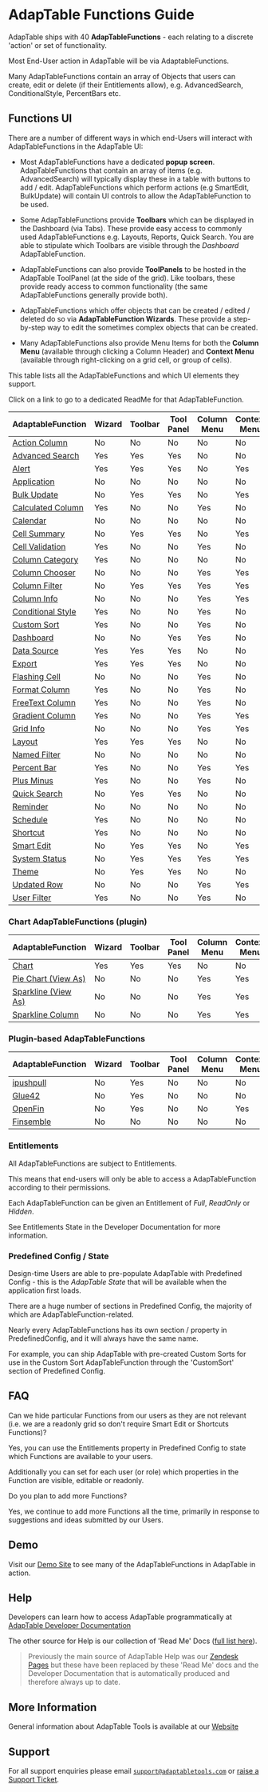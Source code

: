 # AdapTable Functions Guide

AdapTable ships with 40 **AdapTableFunctions** - each relating to a discrete 'action' or set of functionality.

Most End-User action in AdapTable will be via AdaptableFunctions.

Many AdapTableFunctions contain an array of Objects that users can create, edit or delete (if their Entitlements allow), e.g. AdvancedSearch, ConditionalStyle, PercentBars etc.

## Functions UI

There are a number of different ways in which end-Users will interact with AdapTableFunctions in the AdapTable UI:

- Most AdapTableFunctions have a dedicated **popup screen**.  AdapTableFunctions that contain an array of items (e.g. AdvancedSearch) will typically display these in a table with buttons to add / edit.  AdapTableFunctions which perform actions (e.g SmartEdit, BulkUpdate) will contain UI controls to allow the AdapTableFunction to be used.

- Some AdapTableFunctions provide **Toolbars** which can be displayed in the Dashboard (via Tabs).  These provide easy access to commonly used AdapTableFunctions e.g. Layouts, Reports, Quick Search.  You are able to stipulate which Toolbars are visible through the *Dashboard* AdapTableFunction.

- AdapTableFunctions can also provide **ToolPanels** to be hosted in the AdapTable ToolPanel (at the side of the grid). Like toolbars, these provide ready access to common functionality (the same AdapTableFunctions generally provide both).

- AdapTableFunctions which offer objects that can be created / edited / deleted do so via **AdapTableFunction Wizards**.  These provide a step-by-step way to edit the sometimes complex objects that can be created.

- Many AdapTableFunctions also provide Menu Items for both the **Column Menu** (available through clicking a Column Header) and **Context Menu** (available through right-clicking on a grid cell, or group of cells).

This table lists all the AdapTableFunctions and which UI elements they support.

Click on a link to go to a dedicated ReadMe for that AdapTableFunction.

| AdaptableFunction                                                | Wizard | Toolbar | Tool Panel | Column Menu | Context Menu |
| --------  	                                                   | ------ | ------- | ---------  | ----------- | ------------ |
| [Action Column](../functions/action-column-function.md)          | No     | No      | No         | No          | No           |
| [Advanced Search](../functions/advanced-search-function.md)      | Yes    | Yes     | Yes        | No          | No           |
| [Alert](../functions/alert-function.md)                          | Yes    | Yes     | Yes        | No          | Yes          |
| [Application](../functions/application-function.md)              | No     | No      | No         | No          | No           |
| [Bulk Update](../functions/bulk-update-function.md)              | No     | Yes     | Yes        | No          | Yes          |
| [Calculated Column](../functions/calculated-column-function.md)  | Yes    | No      | No         | Yes         | No           |
| [Calendar](../functions/calendar-function.md)                    | No     | No      | No         | No          | No           |
| [Cell Summary](../functions/cell-summary-function.md)            | No     | Yes     | Yes        | No          | Yes          |
| [Cell Validation](../functions/cell-validation-function.md)      | Yes    | No      | No         | Yes         | No           |
| [Column Category](../functions/column-category-function.md)      | Yes    | No      | No         | No          | No           |
| [Column Chooser](../functions/column-chooser-function.md)        | No     | No      | No         | Yes         | Yes          |
| [Column Filter](../functions/column-filter-function.md)          | No     | Yes     | Yes        | Yes         | Yes          |
| [Column Info](../functions/column-info-function.md)              | No     | No      | No         | Yes         | Yes          |
| [Conditional Style](../functions/conditional-style-function.md)  | Yes    | No      | No         | Yes         | No           |
| [Custom Sort](../functions/custom-sort-function.md)              | Yes    | No      | No         | Yes         | No           |
| [Dashboard](../functions/dashboard-function.md)                  | No     | No      | Yes        | Yes         | No           |
| [Data Source](../functions/data-source-function.md)              | Yes    | Yes     | Yes        | No          | No           |
| [Export](../functions/export-function.md)                        | Yes    | Yes     | Yes        | No          | No           |
| [Flashing Cell](../functions/flashing-cell-function.md)          | No     | No      | No         | Yes         | No           |
| [Format Column](../functions/format-column-function.md)          | Yes    | No      | No         | Yes         | No           |
| [FreeText Column](../functions/freetext-column-function.md)     | Yes    | No      | No         | Yes         | No           |
| [Gradient Column](../functions/gradient-column-function.md)      | Yes    | No      | No         | Yes         | Yes          |
| [Grid Info](../functions/grid-info-function.md)                  | No     | No      | No         | Yes         | Yes          |
| [Layout](../functions/layout-function.md)                        | Yes    | Yes     | Yes        | No          | No           |
| [Named Filter](../functions/named-filter-function.md)            | No     | No      | No         | No          | No           |
| [Percent Bar](../functions/percent-bar-function.md)             | Yes    | No      | No         | Yes         | Yes          |
| [Plus Minus](../functions/plus-minus-function.md)                | Yes    | No      | No         | Yes         | No           |
| [Quick Search](../functions/quick-search-function.md)            | No     | Yes     | Yes        | No          | No           |
| [Reminder](../functions/reminder-function.md)                    | No     | No      | No         | No          | No           |
| [Schedule](../functions/schedule-function.md)                    | Yes    | No      | No         | No          | No           |
| [Shortcut](../functions/shortcut-function.md)                    | Yes    | No      | No         | No          | No           |
| [Smart Edit](../functions/smart-edit-function.md)                | No     | Yes     | Yes        | No          | Yes          |
| [System Status](../functions/system-status-function.md)          | No     | Yes     | Yes        | Yes         | Yes          |
| [Theme](../functions/theme-function.md)                          | No     | Yes     | Yes        | No          | No           |
| [Updated Row](../functions/updated-row-function.md)              | No     | No      | No         | Yes         | Yes          |
| [User Filter](../functions/user-filter-function.md)              | Yes    | No      | No         | Yes         | No           |

### Chart AdapTableFunctions (plugin)

| AdaptableFunction                                                    | Wizard | Toolbar | Tool Panel | Column Menu | Context Menu |
| -------------------------------------------------------------------- | ------ | ------- | ---------- | ----------- | ------------ |
| [Chart](../functions/charts/charts-function.md)                      | Yes    | Yes     | Yes        | No          | No           |
| [Pie Chart (View As)](../functions/charts/piechart-function.md)      | No     | No      | No         | Yes         | Yes          |
| [Sparkline (View As)](../functions/charts/sparkline-function.md)     | No     | No      | No         | Yes         | Yes          |
| [Sparkline Column](../functions/charts/sparkline-column-function.md) | No     | No      | No         | Yes         | Yes          |

### Plugin-based AdapTableFunctions 

| AdaptableFunction                                             | Wizard | Toolbar | Tool Panel | Column Menu | Context Menu |
| ------------------------------------------------------------- | ------ | ------- | ---------- | ----------- | ------------ |
| [ipushpull](https://github.com/AdaptableTools/adaptable/blob/master/packages/plugins/ipushpull/README.md)           | No     | Yes     | No         | No          | No           |
| [Glue42](https://github.com/AdaptableTools/adaptable/blob/master/packages/plugins/glue42/README.md)            | No     | Yes      | No         | No         | No          |
| [OpenFin](https://github.com/AdaptableTools/adaptable/blob/master/packages/plugins/openfin/README.md)          | No     | Yes      | No         | No         | Yes          |
| [Finsemble](https://github.com/AdaptableTools/adaptable/blob/master/packages/plugins/finsemble/README.md) | No     | No      | No         | No         | No          |

### Entitlements

All AdapTableFunctions are subject to Entitlements.  

This means that end-users will only be able to access a AdapTableFunction according to their permissions.

Each AdapTableFunction can be given an Entitlement of *Full*, *ReadOnly* or *Hidden*. 

See Entitlements State in the Developer Documentation for more information.

### Predefined Config / State

Design-time Users are able to pre-populate AdapTable with Predefined Config - this is the *AdapTable State* that will be available when the application first loads.

There are a huge number of sections in Predefined Config, the majority of which are AdapTableFunction-related.

Nearly every AdapTableFunctions has its own section / property in PredefinedConfig, and it will always have the same name.  

For example, you can ship AdapTable with pre-created Custom Sorts for use in the Custom Sort AdapTableFunction through the 'CustomSort' section of Predefined Config.

## FAQ

Can we hide particular Functions from our users as they are not relevant (i.e. we are a readonly grid so don't require Smart Edit or Shortcuts Functions)?

Yes, you can use the Entitlements property in Predefined Config to state which Functions are available to your users.

Additionally you can set for each user (or role) which properties in the Function are visible, editable or readonly.

Do you plan to add more Functions?

Yes, we continue to add more Functions all the time, primarily in response to suggestions and ideas submitted by our Users.

## Demo

Visit our [Demo Site](https://demo.adaptabletools.com) to see many of the AdapTableFunctions in AdapTable in action.

## Help

Developers can learn how to access AdapTable programmatically at [AdapTable Developer Documentation](https://api.adaptabletools.com) 

The other source for Help is our collection of 'Read Me' Docs ([full list here](https://github.com/AdaptableTools/adaptable/blob/master/packages/adaptable/readme/readme-list.md)).

> Previously the main source of AdapTable Help was our [Zendesk Pages](https://adaptabletools.zendesk.com/hc/en-us/articles/360007083017-Help-) but these have been replaced by these 'Read Me' docs and the Developer Documentation that is automatically produced and therefore always up to date.

## More Information

General information about AdapTable Tools is available at our [Website](http://www.adaptabletools.com) 

## Support

For all support enquiries please email [`support@adaptabletools.com`](mailto:support@adaptabletools.com) or [raise a Support Ticket](https://adaptabletools.zendesk.com/hc/en-us/requests/new).
